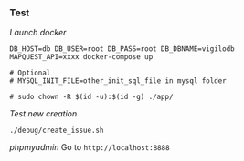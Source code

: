 ### Test

*Launch docker*

```
DB_HOST=db DB_USER=root DB_PASS=root DB_DBNAME=vigilodb MAPQUEST_API=xxxx docker-compose up

# Optional
# MYSQL_INIT_FILE=other_init_sql_file in mysql folder

# sudo chown -R $(id -u):$(id -g) ./app/
```


*Test new creation*
```
./debug/create_issue.sh
```

*phpmyadmin*
Go to `http://localhost:8888`
